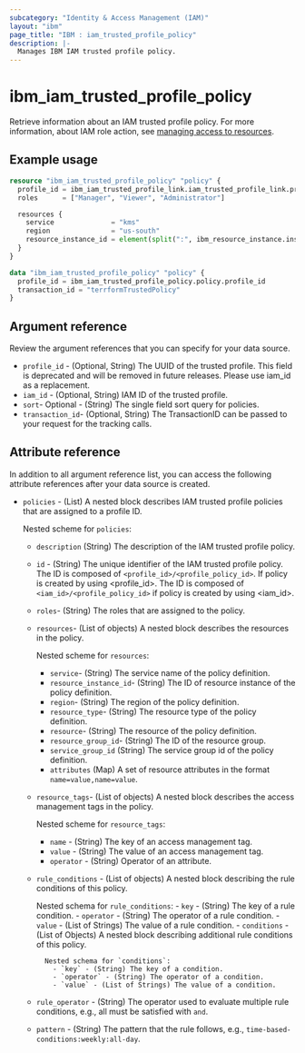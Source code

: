 ```yaml
---
subcategory: "Identity & Access Management (IAM)"
layout: "ibm"
page_title: "IBM : iam_trusted_profile_policy"
description: |-
  Manages IBM IAM trusted profile policy.
---
```


# ibm_iam_trusted_profile_policy

Retrieve information about an IAM trusted profile policy. For more information, about IAM role action, see [managing access to resources](https://cloud.ibm.com/docs/account?topic=account-assign-access-resources).

## Example usage

```terraform
resource "ibm_iam_trusted_profile_policy" "policy" {
  profile_id = ibm_iam_trusted_profile_link.iam_trusted_profile_link.profile_id
  roles      = ["Manager", "Viewer", "Administrator"]

  resources {
    service              = "kms"
    region               = "us-south"
    resource_instance_id = element(split(":", ibm_resource_instance.instance.id), 7)
  }
}

data "ibm_iam_trusted_profile_policy" "policy" {
  profile_id = ibm_iam_trusted_profile_policy.policy.profile_id
  transaction_id = "terrformTrustedPolicy"
}

```

## Argument reference

Review the argument references that you can specify for your data source.

- `profile_id` - (Optional, String) The UUID of the trusted profile. This field is deprecated and will be removed in future releases. Please use iam_id as a replacement.
- `iam_id` - (Optional, String) IAM ID of the trusted profile.
- `sort`- Optional -  (String) The single field sort query for policies.
- `transaction_id`- (Optional, String) The TransactionID can be passed to your request for the tracking calls.

## Attribute reference

In addition to all argument reference list, you can access the following attribute references after your data source is created.

- `policies` - (List) A nested block describes IAM trusted profile policies that are assigned to a profile ID.

  Nested scheme for `policies`:
  - `description`  (String) The description of the IAM trusted profile policy.
  - `id` - (String) The unique identifier of the IAM trusted profile policy. The ID is composed of `<profile_id>/<profile_policy_id>`. If policy is created by using <profile_id>. The ID is composed of `<iam_id>/<profile_policy_id>` if policy is created by using <iam_id>.
  - `roles`-  (String) The roles that are assigned to the policy.
  - `resources`- (List of objects) A nested block describes the resources in the policy.
  

    Nested scheme for `resources`:
      - `service`- (String) The service name of the policy definition.
      - `resource_instance_id`- (String) The ID of resource instance of the policy definition.
      - `region`-  (String) The region of the policy definition.
      - `resource_type`- (String) The resource type of the policy definition.
      - `resource`- (String) The resource of the policy definition.
      - `resource_group_id`- (String) The ID of the resource group.
      - `service_group_id` (String) The service group id of the policy definition.
      - `attributes` (Map)  A set of resource attributes in the format `name=value,name=value`.
 
  - `resource_tags`- (List of objects) A nested block describes the access management tags in the policy.

    Nested scheme for `resource_tags`:
      - `name` - (String) The key of an access management tag. 
      - `value` - (String) The value of an access management tag.
      - `operator` - (String) Operator of an attribute.

  - `rule_conditions` - (List of objects) A nested block describing the rule conditions of this policy.

      Nested schema for `rule_conditions`:
        - `key` - (String) The key of a rule condition.
        - `operator` - (String) The operator of a rule condition.
        - `value` - (List of Strings) The value of a rule condition.
        - `conditions` - (List of Objects) A nested block describing additional rule conditions of this policy.

          Nested schema for `conditions`:
            - `key` - (String) The key of a condition.
            - `operator` - (String) The operator of a condition.
            - `value` - (List of Strings) The value of a condition.

  - `rule_operator` - (String) The operator used to evaluate multiple rule conditions, e.g., all must be satisfied with `and`.
  - `pattern` - (String) The pattern that the rule follows, e.g., `time-based-conditions:weekly:all-day`.
